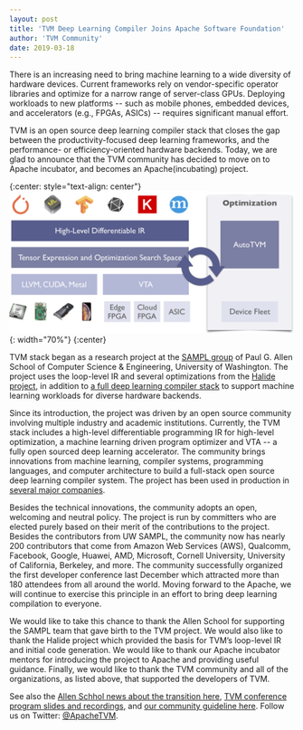 ```yaml
---
layout: post
title: 'TVM Deep Learning Compiler Joins Apache Software Foundation'
author: 'TVM Community'
date: 2019-03-18
---
```

There is an increasing need to bring machine learning to a wide diversity of hardware devices. Current frameworks rely on vendor-specific operator libraries and optimize for a narrow range of server-class GPUs. Deploying workloads to new platforms -- such as mobile phones, embedded devices, and accelerators (e.g., FPGAs, ASICs) -- requires significant manual effort.

TVM is an open source deep learning compiler stack that closes the gap between the productivity-focused deep learning frameworks, and the performance- or efficiency-oriented hardware backends. Today, we are glad to announce that the TVM community has decided to move on to Apache incubator, and becomes an Apache(incubating) project.

{:center: style="text-align: center"}
![image](/images/main/tvm-stack.png){: width="70%"}
{:center}

TVM stack began as a research project at the [SAMPL group](https://sampl.cs.washington.edu/) of Paul G. Allen School of Computer Science & Engineering, University of Washington. The project uses the loop-level IR and several optimizations from the [Halide project](http://halide-lang.org/), in addition to [a full deep learning compiler stack](https://tvm.ai/about) to support machine learning workloads for diverse hardware backends.

Since its introduction, the project was driven by an open source community involving multiple industry and academic institutions. Currently, the TVM stack includes a high-level differentiable programming IR for high-level optimization, a machine learning driven program optimizer and VTA -- a fully open sourced deep learning accelerator. The community brings innovations from machine learning, compiler systems, programming languages, and computer architecture to build a full-stack open source deep learning compiler system. The project has been used in production in [several major companies](https://sampl.cs.washington.edu/tvmconf/#about-tvmconf).

Besides the technical innovations, the community adopts an open, welcoming and neutral policy. The project is run by committers who are elected purely based on their merit of the contributions to the project. Besides the contributors from UW SAMPL, the community now has nearly 200 contributors that come from Amazon Web Services (AWS), Qualcomm, Facebook, Google, Huawei, AMD, Microsoft, Cornell University, University of California, Berkeley, and more.        The community successfully organized the first developer conference last December which attracted more than 180 attendees from all around the world. Moving forward to the Apache, we will continue to exercise this principle in an effort to bring deep learning compilation to everyone.

We would like to take this chance to thank the Allen School for supporting the SAMPL team that gave birth to the TVM project. We would also like to thank the Halide project which provided the basis for TVM’s loop-level IR and initial code generation. We would like to thank our Apache incubator mentors for introducing the project to Apache and providing useful guidance. Finally, we would like to thank the TVM community and all of the organizations, as listed above, that supported the developers of TVM.


See also the [Allen Schhol news about the transition here](https://news.cs.washington.edu/2019/03/18/allen-schools-tvm-deep-learning-compiler-framework-transitions-to-apache/), [TVM conference program slides and recordings](https://sampl.cs.washington.edu/tvmconf/#about-tvmconf), and [our community guideline here](https://docs.tvm.ai/contribute/community.html). Follow us on Twitter: [@ApacheTVM](https://twitter.com/ApacheTVM).

